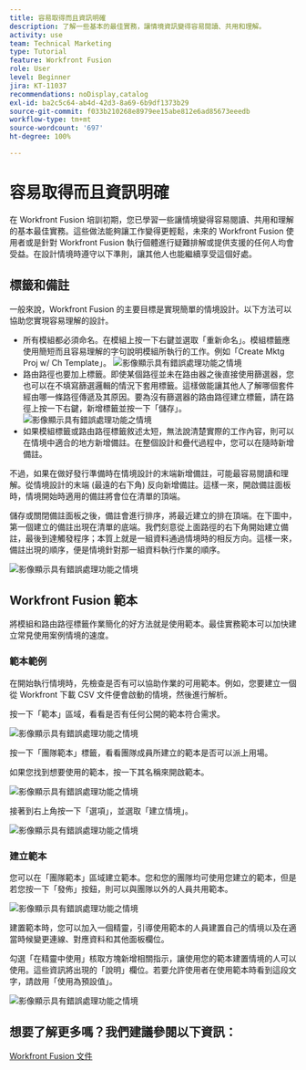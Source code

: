 ```yaml
---
title: 容易取得而且資訊明確
description: 了解一些基本的最佳實務，讓情境資訊變得容易閱讀、共用和理解。
activity: use
team: Technical Marketing
type: Tutorial
feature: Workfront Fusion
role: User
level: Beginner
jira: KT-11037
recommendations: noDisplay,catalog
exl-id: ba2c5c64-ab4d-42d3-8a69-6b9df1373b29
source-git-commit: f033b210268e8979ee15abe812e6ad85673eeedb
workflow-type: tm+mt
source-wordcount: '697'
ht-degree: 100%

---
```


# 容易取得而且資訊明確

在 Workfront Fusion 培訓初期，您已學習一些讓情境變得容易閱讀、共用和理解的基本最佳實務。這些做法能夠讓工作變得更輕鬆，未來的 Workfront Fusion 使用者或是針對 Workfront Fusion 執行個體進行疑難排解或提供支援的任何人均會受益。在設計情境時遵守以下準則，讓其他人也能繼續享受這個好處。

## 標籤和備註

一般來說，Workfront Fusion 的主要目標是實現簡單的情境設計。以下方法可以協助您實現容易理解的設計。

* 所有模組都必須命名。在模組上按一下右鍵並選取「重新命名」。模組標籤應使用簡短而且容易理解的字句說明模組所執行的工作。例如「Create Mktg Proj w/ Ch Template」。
  ![影像顯示具有錯誤處理功能之情境](assets/design-optimization-and-testing-1.png)
* 路由路徑也要加上標籤。即使某個路徑並未在路由器之後直接使用篩選器，您也可以在不填寫篩選邏輯的情況下套用標籤。這樣做能讓其他人了解哪個套件經由哪一條路徑傳遞及其原因。要為沒有篩選器的路由路徑建立標籤，請在路徑上按一下右鍵，新增標籤並按一下「儲存」。
  ![影像顯示具有錯誤處理功能之情境](assets/design-optimization-and-testing-2.png)
* 如果模組標籤或路由路徑標籤敘述太短，無法說清楚實際的工作內容，則可以在情境中適合的地方新增備註。在整個設計和疊代過程中，您可以在隨時新增備註。

不過，如果在做好發行準備時在情境設計的末端新增備註，可能最容易閱讀和理解。從情境設計的末端 (最遠的右下角) 反向新增備註。這樣一來，開啟備註面板時，情境開始時適用的備註將會位在清單的頂端。

儲存或關閉備註面板之後，備註會進行排序，將最近建立的排在頂端。在下圖中，第一個建立的備註出現在清單的底端。我們刻意從上面路徑的右下角開始建立備註，最後到達觸發程序；本質上就是一組資料通過情境時的相反方向。這樣一來，備註出現的順序，便是情境針對那一組資料執行作業的順序。

![影像顯示具有錯誤處理功能之情境](assets/design-optimization-and-testing-3.png)

## Workfront Fusion 範本

將模組和路由路徑標籤作業簡化的好方法就是使用範本。最佳實務範本可以加快建立常見使用案例情境的速度。

### 範本範例

在開始執行情境時，先檢查是否有可以協助作業的可用範本。例如，您要建立一個從 Workfront 下載 CSV 文件便會啟動的情境，然後進行解析。

按一下「範本」區域，看看是否有任何公開的範本符合需求。

![影像顯示具有錯誤處理功能之情境](assets/design-optimization-and-testing-4.png)

按一下「團隊範本」標籤，看看團隊成員所建立的範本是否可以派上用場。

如果您找到想要使用的範本，按一下其名稱來開啟範本。

![影像顯示具有錯誤處理功能之情境](assets/design-optimization-and-testing-5.png)

接著到右上角按一下「選項」，並選取「建立情境」。

![影像顯示具有錯誤處理功能之情境](assets/design-optimization-and-testing-6.png)

### 建立範本

您可以在「團隊範本」區域建立範本。您和您的團隊均可使用您建立的範本，但是若您按一下「發佈」按鈕，則可以與團隊以外的人員共用範本。

![影像顯示具有錯誤處理功能之情境](assets/design-optimization-and-testing-7.png)

建置範本時，您可以加入一個精靈，引導使用範本的人員建置自己的情境以及在適當時候變更連線、對應資料和其他面板欄位。

勾選「在精靈中使用」核取方塊新增相關指示，讓使用您的範本建置情境的人可以使用。這些資訊將出現的「說明」欄位。若要允許使用者在使用範本時看到這段文字，請啟用「使用為預設值」。

![影像顯示具有錯誤處理功能之情境](assets/design-optimization-and-testing-8.png)

## 想要了解更多嗎？我們建議參閱以下資訊：

[Workfront Fusion 文件](https://experienceleague.adobe.com/docs/workfront/using/adobe-workfront-fusion/workfront-fusion-2.html?lang=zh-Hant)
